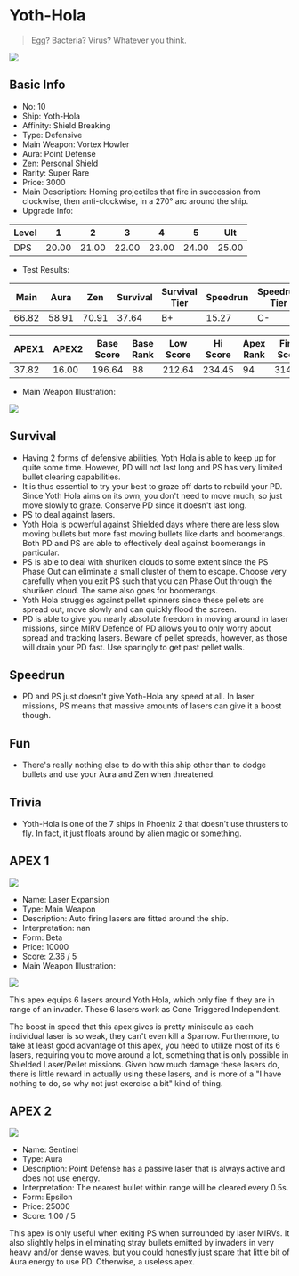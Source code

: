# Yoth-Hola

> Egg? Bacteria? Virus? Whatever you think.

<img src="/ships/ship_10.png" style={{zoom:1}}/>

## Basic Info

- No: 10
- Ship: Yoth-Hola
- Affinity: Shield Breaking
- Type: Defensive
- Main Weapon: Vortex Howler
- Aura: Point Defense
- Zen: Personal Shield
- Rarity: Super Rare
- Price: 3000
- Main Description: Homing projectiles that fire in succession from clockwise, then anti-clockwise, in a 270° arc around the ship.
- Upgrade Info: 

| Level | 1 | 2 | 3 | 4 | 5 | Ult |
|--|--|--|--|--|--|--|
| DPS | 20.00 | 21.00 | 22.00 | 23.00 | 24.00 | 25.00 |

- Test Results: 

| Main | Aura | Zen | Survival | Survival Tier | Speedrun | Speedrun Tier | Fun | Fun Tier |
|--|--|--|--|--|--|--|--|--|
| 66.82 | 58.91 | 70.91 | 37.64 | B+ | 15.27 | C- | 27.27 | C+ |

| APEX1 | APEX2 | Base Score | Base Rank | Low Score | Hi Score | Apex Rank | Final Score | FinalRank |
|--|--|--|--|--|--|--|--|--|
| 37.82 | 16.00 | 196.64 | 88 | 212.64 | 234.45 | 94 | 314.64 | 89 |

- Main Weapon Illustration:

<img src="/illustration/main_10.gif" style={{zoom:1}}/>

## Survival

- Having 2 forms of defensive abilities, Yoth Hola is able to keep up for quite some time. However, PD will not last long and PS has very limited bullet clearing capabilities.
- It is thus essential to try your best to graze off darts to rebuild your PD. Since Yoth Hola aims on its own, you don't need to move much, so just move slowly to graze. Conserve PD since it doesn't last long.
- PS to deal against lasers.
- Yoth Hola is powerful against Shielded days where there are less slow moving bullets but more fast moving bullets like darts and boomerangs. Both PD and PS are able to effectively deal against boomerangs in particular.
- PS is able to deal with shuriken clouds to some extent since the PS Phase Out can eliminate a small cluster of them to escape. Choose very carefully when you exit PS such that you can Phase Out through the shuriken cloud. The same also goes for boomerangs.
- Yoth Hola struggles against pellet spinners since these pellets are spread out, move slowly and can quickly flood the screen.
- PD is able to give you nearly absolute freedom in moving around in laser missions, since MIRV Defence of PD allows you to only worry about spread and tracking lasers. Beware of pellet spreads, however, as those will drain your PD fast. Use sparingly to get past pellet walls.

## Speedrun

- PD and PS just doesn't give Yoth-Hola any speed at all. In laser missions, PS means that massive amounts of lasers can give it a boost though.

## Fun

- There's really nothing else to do with this ship other than to dodge bullets and use your Aura and Zen when threatened.

## Trivia

- Yoth-Hola is one of the 7 ships in Phoenix 2 that doesn’t use thrusters to fly. In fact, it just floats around by alien magic or something.

## APEX 1

<img src="/ships/ship_10_apex_1.png" style={{zoom:1}}/>

- Name: Laser Expansion
- Type: Main Weapon
- Description: Auto firing lasers are fitted around the ship.
- Interpretation: nan
- Form: Beta
- Price: 10000
- Score: 2.36 / 5
- Main Weapon Illustration:

<img src="/illustration/main_10_beta.gif" style={{zoom:1}}/>

This apex equips 6 lasers around Yoth Hola, which only fire if they are in range of an invader. These 6 lasers work as Cone Triggered Independent.

The boost in speed that this apex gives is pretty miniscule as each individual laser is so weak, they can't even kill a Sparrow. Furthermore, to take at least good advantage of this apex, you need to utilize most of its 6 lasers, requiring you to move around a lot, something that is only possible in Shielded Laser/Pellet missions. Given how much damage these lasers do, there is little reward in actually using these lasers, and is more of a "I have nothing to do, so why not just exercise a bit" kind of thing.

## APEX 2

<img src="/ships/ship_10_apex_2.png" style={{zoom:1}}/>

- Name: Sentinel
- Type: Aura
- Description: Point Defense has a passive laser that is always active and does not use energy.
- Interpretation: The nearest bullet within range will be cleared every 0.5s.
- Form: Epsilon
- Price: 25000
- Score: 1.00 / 5

This apex is only useful when exiting PS when surrounded by laser MIRVs. It also slightly helps in eliminating stray bullets emitted by invaders in very heavy and/or dense waves, but you could honestly just spare that little bit of Aura energy to use PD. Otherwise, a useless apex.
